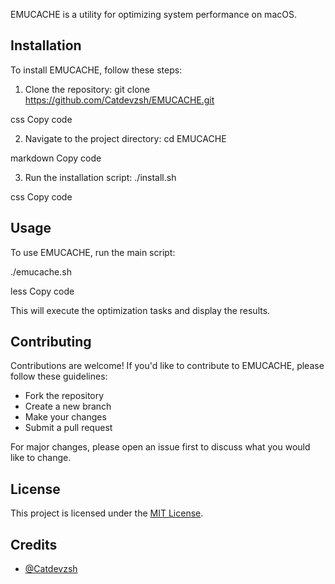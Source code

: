  
EMUCACHE is a utility for optimizing system performance on macOS.

## Installation

To install EMUCACHE, follow these steps:

1. Clone the repository:
git clone https://github.com/Catdevzsh/EMUCACHE.git

css
Copy code

2. Navigate to the project directory:
cd EMUCACHE

markdown
Copy code

3. Run the installation script:
./install.sh

css
Copy code

## Usage

To use EMUCACHE, run the main script:

./emucache.sh

less
Copy code

This will execute the optimization tasks and display the results.

## Contributing

Contributions are welcome! If you'd like to contribute to EMUCACHE, please follow these guidelines:

- Fork the repository
- Create a new branch
- Make your changes
- Submit a pull request

For major changes, please open an issue first to discuss what you would like to change.

## License

This project is licensed under the [MIT License](LICENSE).

## Credits

- [@Catdevzsh](https://github.com/Catdevzsh)
 
